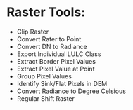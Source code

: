# Raster Tools:

- Clip Raster
- Convert Rater to Point
- Convert DN to Radiance
- Export Individual LULC Class
- Extract Border Pixel Values
- Extract Pixel Value at Point
- Group Pixel Values
- Identify Sink/Flat Pixels in DEM
- Convert Radiance to Degree Celsious
- Regular Shift Raster
